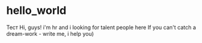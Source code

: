 # hello_world
Тест
Hi, guys!
i'm hr and i looking for talent people here
If you can't catch a dream-work - write me, i help you) 
